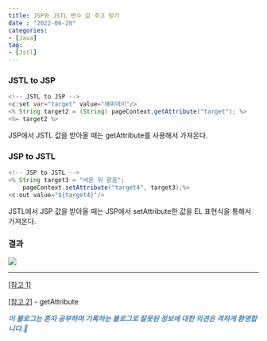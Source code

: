 ```yaml
---
title: JSP와 JSTL 변수 값 주고 받기
date : "2022-06-28"
categories:
- [Java]
tag:
- [Jstl]
---
```


### JSTL to JSP

```java
<!-- JSTL to JSP -->
<c:set var="target" value="해피데이"/>
<% String target2 = (String) pageContext.getAttribute("target"); %>
<%= target2 %>
```

JSP에서 JSTL 값을 받아올 때는 getAttribute를 사용해서 가져온다.

### JSP to JSTL

```java
<!-- JSP to JSTL -->
<% String target3 = "비온 뒤 맑음";
	pageContext.setAttribute("target4", target3);%>
<c:out value="${target4}"/>
```

JSTL에서 JSP 값을 받아올 때는 JSP에서 setAttribute한 값을 EL 표현식을 통해서 가져온다.

### 결과

![](/images/jsp_jstl_val/Untitled.png)

---

[[참고 1]](https://2-juhyun-2.tistory.com/140)

[[참고 2]](https://nancording.tistory.com/55) - getAttribute

**_<span style="color:#4682B4;"> 이 블로그는 혼자 공부하며 기록하는 블로그로 잘못된 정보에 대한 의견은 격하게 환영합니다.🤩 </span>_**